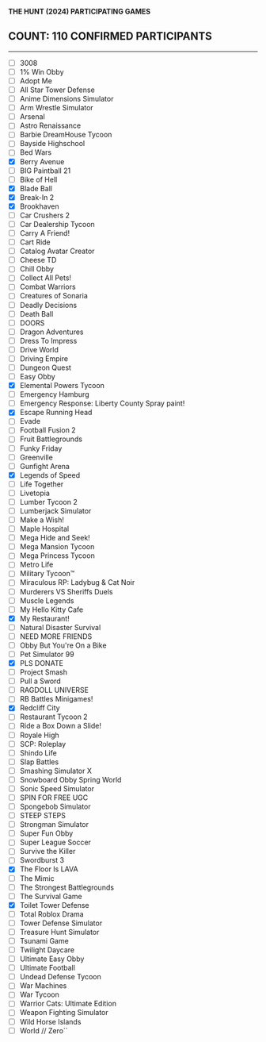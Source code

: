  **THE HUNT (2024) PARTICIPATING GAMES**
## **COUNT: 110 CONFIRMED PARTICIPANTS**

---
- [ ] 3008
- [ ] 1% Win Obby
- [ ] Adopt Me
- [ ] All Star Tower Defense
- [ ] Anime Dimensions Simulator
- [ ] Arm Wrestle Simulator
- [ ] Arsenal
- [ ] Astro Renaissance
- [ ] Barbie DreamHouse Tycoon
- [ ] Bayside Highschool
- [ ] Bed Wars
- [x] Berry Avenue
- [ ] BIG Paintball 21
- [ ] Bike of Hell
- [x] Blade Ball
- [x] Break-In 2
- [x] Brookhaven
- [ ] Car Crushers 2
- [ ] Car Dealership Tycoon
- [ ] Carry A Friend!
- [ ] Cart Ride
- [ ] Catalog Avatar Creator
- [ ] Cheese TD
- [ ] Chill Obby
- [ ] Collect All Pets!
- [ ] Combat Warriors
- [ ] Creatures of Sonaria
- [ ] Deadly Decisions
- [ ] Death Ball
- [ ] DOORS
- [ ] Dragon Adventures
- [ ] Dress To Impress
- [ ] Drive World
- [ ] Driving Empire
- [ ] Dungeon Quest
- [ ] Easy Obby
- [x] Elemental Powers Tycoon
- [ ] Emergency Hamburg
- [ ] Emergency Response: Liberty County Spray paint!
- [x] Escape Running Head
- [ ] Evade
- [ ] Football Fusion 2
- [ ] Fruit Battlegrounds
- [ ] Funky Friday
- [ ] Greenville
- [ ] Gunfight Arena
- [x] Legends of Speed
- [ ] Life Together
- [ ] Livetopia
- [ ] Lumber Tycoon 2
- [ ] Lumberjack Simulator
- [ ] Make a Wish!
- [ ] Maple Hospital
- [ ] Mega Hide and Seek!
- [ ] Mega Mansion Tycoon
- [ ] Mega Princess Tycoon
- [ ] Metro Life
- [ ] Military Tycoon™
- [ ] Miraculous RP: Ladybug & Cat Noir
- [ ] Murderers VS Sheriffs Duels
- [ ] Muscle Legends
- [ ] My Hello Kitty Cafe
- [x] My Restaurant!
- [ ] Natural Disaster Survival
- [ ] NEED MORE FRIENDS
- [ ] Obby But You're On a Bike
- [ ] Pet Simulator 99
- [x] PLS DONATE
- [ ] Project Smash
- [ ] Pull a Sword
- [ ] RAGDOLL UNIVERSE
- [ ] RB Battles Minigames!
- [x] Redcliff City
- [ ] Restaurant Tycoon 2
- [ ] Ride a Box Down a Slide!
- [ ] Royale High
- [ ] SCP: Roleplay
- [ ] Shindo Life
- [ ] Slap Battles
- [ ] Smashing Simulator X
- [ ] Snowboard Obby Spring World
- [ ] Sonic Speed Simulator
- [ ] SPIN FOR FREE UGC
- [ ] Spongebob Simulator
- [ ] STEEP STEPS
- [ ] Strongman Simulator
- [ ] Super Fun Obby
- [ ] Super League Soccer
- [ ] Survive the Killer
- [ ] Swordburst 3
- [x] The Floor Is LAVA
- [ ] The Mimic
- [ ] The Strongest Battlegrounds
- [ ] The Survival Game
- [x] Toilet Tower Defense
- [ ] Total Roblox Drama
- [ ] Tower Defense Simulator
- [ ] Treasure Hunt Simulator
- [ ] Tsunami Game
- [ ] Twilight Daycare
- [ ] Ultimate Easy Obby
- [ ] Ultimate Football
- [ ] Undead Defense Tycoon
- [ ] War Machines
- [ ] War Tycoon
- [ ] Warrior Cats: Ultimate Edition
- [ ] Weapon Fighting Simulator
- [ ] Wild Horse Islands
- [ ] World // Zero``
